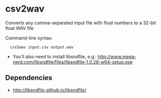 # csv2wav
Converts any comma-separated input file with float numbers to a 32-bit float WAV file

Command-line syntax:
```
  csv2wav input.csv output.wav
```

* You'll also need to install libsndfile, e.g.: http://www.mega-nerd.com/libsndfile/files/libsndfile-1.0.28-w64-setup.exe

## Dependencies
- http://libsndfile.github.io/libsndfile/
